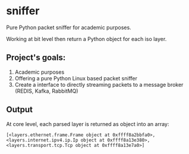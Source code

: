 # sniffer

Pure Python packet sniffer for academic purposes.

Working at bit level then return a Python object for each iso layer.

## Project's goals:
1) Academic purposes
2) Offering a pure Python Linux based packet sniffer
3) Create a interface to directly streaming packets to a message broker (REDIS, Kafka, RabbitMQ) 

## Output
At core level, each parsed layer is returned as object into an array:

```
[<layers.ethernet.frame.Frame object at 0xffff8a2bbfa0>, <layers.internet.ipv4.ip.Ip object at 0xffff8a13e380>, <layers.transport.tcp.Tcp object at 0xffff8a13e7a0>]
```
